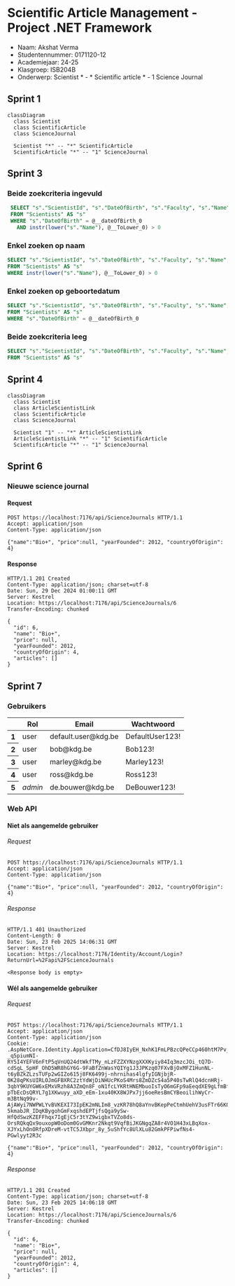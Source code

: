 ﻿# Scientific Article Management - Project .NET Framework

* Naam: Akshat Verma
* Studentennummer: 0171120-12
* Academiejaar: 24-25
* Klasgroep: ISB204B
* Onderwerp: Scientist * - * Scientific article * - 1 Science Journal

## Sprint 1

```mermaid
classDiagram
  class Scientist
  class ScientificArticle
  class ScienceJournal

  Scientist "*" -- "*" ScientificArticle
  ScientificArticle "*" -- "1" ScienceJournal
```

## Sprint 3

### Beide zoekcriteria ingevuld

```sql
 SELECT "s"."ScientistId", "s"."DateOfBirth", "s"."Faculty", "s"."Name", "s"."University"
 FROM "Scientists" AS "s"
 WHERE "s"."DateOfBirth" = @__dateOfBirth_0
   AND instr(lower("s"."Name"), @__ToLower_0) > 0
```

### Enkel zoeken op naam

```sql
SELECT "s"."ScientistId", "s"."DateOfBirth", "s"."Faculty", "s"."Name", "s"."University"
FROM "Scientists" AS "s"
WHERE instr(lower("s"."Name"), @__ToLower_0) > 0
```

### Enkel zoeken op geboortedatum

```sql
SELECT "s"."ScientistId", "s"."DateOfBirth", "s"."Faculty", "s"."Name", "s"."University"
FROM "Scientists" AS "s"
WHERE "s"."DateOfBirth" = @__dateOfBirth_0
```

### Beide zoekcriteria leeg

```sql
SELECT "s"."ScientistId", "s"."DateOfBirth", "s"."Faculty", "s"."Name", "s"."University"
FROM "Scientists" AS "s"
```

## Sprint 4

```mermaid
classDiagram
  class Scientist
  class ArticleScientistLink
  class ScientificArticle
  class ScienceJournal

  Scientist "1" -- "*" ArticleScientistLink
  ArticleScientistLink "*" -- "1" ScientificArticle
  ScientificArticle "*" -- "1" ScienceJournal
```

## Sprint 6

### Nieuwe science journal

#### Request

```http request
POST https://localhost:7176/api/ScienceJournals HTTP/1.1
Accept: application/json
Content-Type: application/json

{"name":"Bio+", "price":null, "yearFounded": 2012, "countryOfOrigin": 4}
```

#### Response

```http request
HTTP/1.1 201 Created
Content-Type: application/json; charset=utf-8
Date: Sun, 29 Dec 2024 01:00:11 GMT
Server: Kestrel
Location: https://localhost:7176/api/ScienceJournals/6
Transfer-Encoding: chunked

{
  "id": 6,
  "name": "Bio+",
  "price": null,
  "yearFounded": 2012,
  "countryOfOrigin": 4,
  "articles": []
}
```

## Sprint 7

### Gebruikers

<table>
    <thead>
    <tr>
        <th></th>
        <th>Rol</th>
        <th>Email</th>
        <th>Wachtwoord</th>
    </tr>
    </thead>
    <tbody>
    <tr>
        <th>1</th>
        <td>user</td>
        <td>default.user@kdg.be</td>
        <td>DefaultUser123!</td>
    </tr>
    <tr>
        <th>2</th>
        <td>user</td>
        <td>bob@kdg.be</td>
        <td>Bob123!</td>
    </tr>
    <tr>
        <th>3</th>
        <td>user</td>
        <td>marley@kdg.be</td>
        <td>Marley123!</td>
    </tr>
    <tr>
        <th>4</th>
        <td>user</td>
        <td>ross@kdg.be</td>
        <td>Ross123!</td>
    </tr>
    <tr>
        <th>5</th>
        <td><em>admin</em></td>
        <td>de.bouwer@kdg.be</td>
        <td>DeBouwer123!</td>
    </tr>
    </tbody>
</table>


### Web API

#### Niet als aangemelde gebruiker

###### Request
```http request
POST https://localhost:7176/api/ScienceJournals HTTP/1.1
Accept: application/json
Content-Type: application/json

{"name":"Bio+", "price":null, "yearFounded": 2012, "countryOfOrigin": 4}
```

###### Response
```http request
HTTP/1.1 401 Unauthorized
Content-Length: 0
Date: Sun, 23 Feb 2025 14:06:31 GMT
Server: Kestrel
Location: https://localhost:7176/Identity/Account/Login?ReturnUrl=%2Fapi%2FScienceJournals

<Response body is empty>
```

#### Wél als aangemelde gebruiker

###### Request
```http request
POST https://localhost:7176/api/ScienceJournals HTTP/1.1
Accept: application/json
Content-Type: application/json
Cookie: .AspNetCore.Identity.Application=CfDJ8IyEH_NxhK1FmLPBzcQPeCCp460htM7Pv_6htv_UhibvYjV8PVisDEnBnFtftdNodbX4AUzBmCLVzjBV81V8VME6Dq32k4-_q5piumNI-RY5I4YEFV6nFtP5qVnUQ24dtWkfTMy_nLzFZZXYNzgXXXKyiy84Iq3mzcJOi_tQ7D-cdSgL_SpHF_OhD5WR8hGY6G-9FaBfZnWasYQIYg1J3JPKzq07FXvBjOxMFZ1HunNL-t6yBZkZLzsTUFp2wGIZo615j8FK6499j-nhrnihas4lgfyIGNjbjR-0K28qPKsUIRLOJmGFBXRC2ztYdWjDiNHUcPKoS4Mrs8ZmDZcS4a5P40sTwRlQ4dcnHRj-3qbY9KUYGW6xEMxVRzh8A3ZmQn8F_oN1fcLYKRtHNEMbuoIsTyO6mGFp9aEeqdXE9gLfmBfHwuxlwkT3G0w3YzepqCIrBapxHiLTy2uzy3zR-pTbEcDsQRYL7g1XKwuyy_aXD_eEm-1xu40KX8WJPx7jj6oeResBmCYBeoilihWyCr-m3BtNq99v-AjAWyi7NWPWLYvBVKEXI73IpEK2mNLIm8_vzKR78hQ8aYnvBKepPeCtmhUehV3usFTr66KOYbstGjYRmkGNG3zHVgaKln-5kmabJR_IDqKBygohGmFxqshdEPTjfsQga9ySw-HfQdSwzKZEFFhqx7IgEjC5r3tYZ9wigbxTVZo8ds-OrsRQkqQx9ouxopW0oDom0GvGMKnr2Nkqt9VqfBiJKGNgqZA8r4VO1H43xLBqXox-XJYxLhOnORfpXDreM-vtTC5JXbpr_8y_5uShfYc8UlXLu82GmkPFPiwfNs4-PGwlyyt2R3c

{"name":"Bio+", "price":null, "yearFounded": 2012, "countryOfOrigin": 4}
```

###### Response
```http request
HTTP/1.1 201 Created
Content-Type: application/json; charset=utf-8
Date: Sun, 23 Feb 2025 14:06:18 GMT
Server: Kestrel
Location: https://localhost:7176/api/ScienceJournals/6
Transfer-Encoding: chunked

{
  "id": 6,
  "name": "Bio+",
  "price": null,
  "yearFounded": 2012,
  "countryOfOrigin": 4,
  "articles": []
}
```